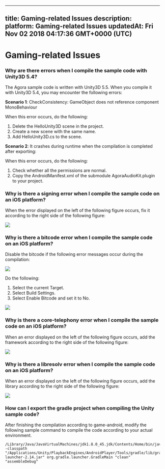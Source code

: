 
---
title: Gaming-related Issues
description: 
platform: Gaming-related Issues
updatedAt: Fri Nov 02 2018 04:17:36 GMT+0000 (UTC)
---
# Gaming-related Issues

### Why are there errors when I compile the sample code with Unity3D 5.4?

The Agora sample code is written with Unity3D 5.5. When you compile it with Unity3D 5.4, you may encounter the following errors:

**Scenario 1**: CheckConsistency: GameObject does not reference component MonoBehaviour

When this error occurs, do the following:

1. Delete the HelloUnity3D scene in the project.
2. Create a new scene with the same name.
3. Add HelloUnity3D.cs to the scene.

**Scenario 2**: It crashes during runtime when the compilation is completed after exporting:

When this error occurs, do the following:

1. Check whether all the permissions are normal.
2.  Copy the AndroidManifest.xml of the submodule AgoraAudioKit.plugin to your project.

### Why is there a signing error when I compile the sample code on an iOS platform?

When the error displayed on the left of the following figure occurs, fix it according to the right side of the following figure:

![](https://web-cdn.agora.io/docs-files/1539338995380)

### Why is there a bitcode error when I compile the sample code on an iOS platform?

Disable the bitcode if the following error messages occur during the compilation:

![](https://web-cdn.agora.io/docs-files/1539339030927)

Do the following:

1. Select the current Target.
2. Select Build Settings.
3. Select Enable Bitcode and set it to No.

![](https://web-cdn.agora.io/docs-files/1539339116352)

### Why is there a core-telephony error when I compile the sample code on an iOS platform?

When an error displayed on the left of the following figure occurs, add the framework according to the right side of the following figure:

![](https://web-cdn.agora.io/docs-files/1539339192986)

### Why is there a libresolv error when I compile the sample code on an iOS platform?

When an error displayed on the left of the following figure occurs, add the library according to the right side of the following figure:

![](https://web-cdn.agora.io/docs-files/1539339238057)

### How can I export the gradle project when compiling the Unity sample code?

After finishing the compilation according to game-android, modify the following sample command to compile the code according to your actual environment.

```
/Library/Java/JavaVirtualMachines/jdk1.8.0_45.jdk/Contents/Home/bin/java -classpath "/Applications/Unity/PlaybackEngines/AndroidPlayer/Tools/gradle/lib/gradle-launcher-2.14.jar" org.gradle.launcher.GradleMain "clean" "assembleDebug"
```
